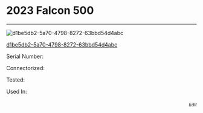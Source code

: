 # **2023 Falcon 500**
---

![d1be5db2-5a70-4798-8272-63bbd54d4abc](https://mcquaidrobotics.github.io/inv/images/d1be5db2-5a70-4798-8272-63bbd54d4abc.png)

[d1be5db2-5a70-4798-8272-63bbd54d4abc](https://mcquaidrobotics.github.io/inv/images/labels/lb-d1be5db2-5a70-4798-8272-63bbd54d4abc.png)

Serial Number: 

Connectorized: 

Tested: 

Used In: 


###### [<div style="text-align: right"><sub>Edit</sub></div>](https://github.com/McQuaidRobotics/inv/blob/main/guids/d1be5db2-5a70-4798-8272-63bbd54d4abc.md)

